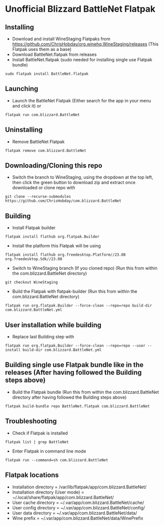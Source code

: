 # Unofficial Blizzard BattleNet Flatpak
## Installing
- Download and install WineStaging Flatpaks from https://github.com/ChrisHobday/org.winehq.WineStaging/releases (This Flatpak uses them as a base)
- Download BattleNet.flatpak from releases
- Install BattleNet.flatpak (sudo needed for installing single use Flatpak bundle)
```console
sudo flatpak install BattleNet.flatpak
```
## Launching
- Launch the BattleNet Flatpak (Either search for the app in your menu and click it) or
```console
flatpak run com.blizzard.BattleNet
```
## Uninstalling
- Remove BattleNet Flatpak
```console
flatpak remove com.blizzard.BattleNet
```
## Downloading/Cloning this repo
- Switch the branch to WineStaging, using the dropdown at the top left, then click the green button to download zip and extract once downloaded or clone repo with
```console
git clone --recurse-submodules https://github.com/ChrisHobday/com.blizzard.BattleNet
```
## Building
- Install Flatpak builder
```console
flatpak install flathub org.flatpak.Builder
```
- Install the platform this Flatpak will be using
```console
flatpak install flathub org.freedesktop.Platform//23.08 org.freedesktop.Sdk//23.08
```
- Switch to WineStaging branch (If you cloned repo) (Run this from within the com.blizzard.BattleNet directory)
```console
git checkout WineStaging
```
- Build the Flatpak with flatpak-builder (Run this from within the com.blizzard.BattleNet directory)
```console
flatpak run org.flatpak.Builder --force-clean --repo=repo build-dir com.blizzard.BattleNet.yml
```
## User installation while building
- Replace last Building step with
```console
flatpak run org.flatpak.Builder --force-clean --repo=repo --user --install build-dir com.blizzard.BattleNet.yml
```
## Building single use Flatpak bundle like in the releases (After having followed the Building steps above)
- Build the Flatpak bundle (Run this from within the com.blizzard.BattleNet directory after having followed the Building steps above)
```console
flatpak build-bundle repo BattleNet.flatpak com.blizzard.BattleNet
```
## Troubleshooting
- Check if Flatpak is installed
```console
flatpak list | grep BattleNet
```
- Enter Flatpak in command line mode
```console
flatpak run --command=sh com.blizzard.BattleNet
```
## Flatpak locations
- Installation directory             = /var/lib/flatpak/app/com.blizzard.BattleNet/
- Installation directory (User mode) = ~/.local/share/flatpak/app/com.blizzard.BattleNet/
- User cache directory               = ~/.var/app/com.blizzard.BattleNet/cache/
- User config directory              = ~/.var/app/com.blizzard.BattleNet/config/
- User data directory                = ~/.var/app/com.blizzard.BattleNet/data/
- Wine prefix                        = ~/.var/app/com.blizzard.BattleNet/data/WinePrefix
